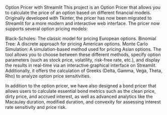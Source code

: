 Option Pricer with Streamlit
This project is an Option Pricer that allows you to calculate the price of an option based on different financial models. Originally developed with Tkinter, the pricer has now been migrated to Streamlit for a more modern and interactive web interface. The pricer now supports several option pricing models:

Black-Scholes: The classic model for pricing European options.
Binomial Tree: A discrete approach for pricing American options.
Monte Carlo Simulation: A simulation-based method used for pricing Asian options.
The tool allows you to choose between these different methods, specify option parameters (such as stock price, volatility, risk-free rate, etc.), and display the results in real-time via an interactive graphical interface on Streamlit. Additionally, it offers the calculation of Greeks (Delta, Gamma, Vega, Theta, Rho) to analyze option price sensitivities.

In addition to the option pricer, we have also designed a bond pricer that allows users to calculate essential bond metrics such as the clean price, dirty price, and accrued interest, as well as advanced analytics like the Macauley duration, modified duration, and convexity for assessing interest rate sensitivity and price risk.
